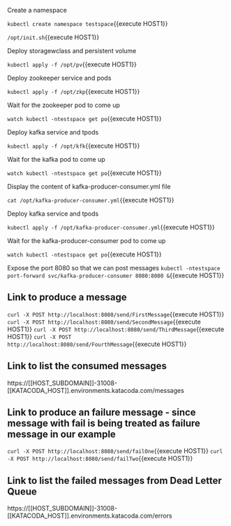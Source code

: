 Create a namespace

`kubectl create namespace testspace`{{execute HOST1}}


`/opt/init.sh`{{execute HOST1}}

Deploy storagewclass and persistent volume

`kubectl apply -f /opt/pv`{{execute HOST1}}

Deploy zookeeper service and pods

`kubectl apply -f /opt/zkp`{{execute HOST1}}

Wait for the zookeeper pod to come up

`watch kubectl -ntestspace get po`{{execute HOST1}}

Deploy kafka service and tpods

`kubectl apply -f /opt/kfk`{{execute HOST1}}

Wait for  the kafka pod to come up

`watch kubectl -ntestspace get po`{{execute HOST1}}

Display the content of  kafka-producer-consumer.yml file

`cat /opt/kafka-producer-consumer.yml`{{execute HOST1}}

Deploy kafka service and tpods

`kubectl apply -f /opt/kafka-producer-consumer.yml`{{execute HOST1}}

Wait for the kafka-producer-consumer pod to come up

`watch kubectl -ntestspace get po`{{execute HOST1}}

Expose the port 8080 so that we can post messages
`kubectl -ntestspace port-forward svc/kafka-producer-consumer 8080:8080 &`{{execute HOST1}}


## Link to produce a message
`curl -X POST http://localhost:8080/send/FirstMessage`{{execute HOST1}}
`curl -X POST http://localhost:8080/send/SecondMessage`{{execute HOST1}}
`curl -X POST http://localhost:8080/send/ThirdMessage`{{execute HOST1}}
`curl -X POST http://localhost:8080/send/FourthMessage`{{execute HOST1}}

## Link to list the consumed messages
https://[[HOST_SUBDOMAIN]]-31008-[[KATACODA_HOST]].environments.katacoda.com/messages

## Link to produce an failure message - since message with fail is being treated as failure message in our example
`curl -X POST http://localhost:8080/send/failOne`{{execute HOST1}}
`curl -X POST http://localhost:8080/send/failTwo`{{execute HOST1}}

## Link to list the failed messages from Dead Letter Queue
https://[[HOST_SUBDOMAIN]]-31008-[[KATACODA_HOST]].environments.katacoda.com/errors

